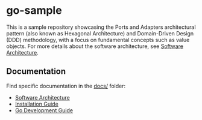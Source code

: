 # go-sample

This is a sample repository showcasing the Ports and Adapters architectural pattern (also known as Hexagonal Architecture) and Domain-Driven Design (DDD) methodology, with a focus on fundamental concepts such as value objects. For more details about the software architecture, see [Software Architecture](docs/software_architecture.md).

## Documentation

Find specific documentation in the [docs/](docs/) folder:

- [Software Architecture](docs/software_architecture.md)
- [Installation Guide](docs/installation_guide.md)
- [Go Development Guide](docs/golang.md)

